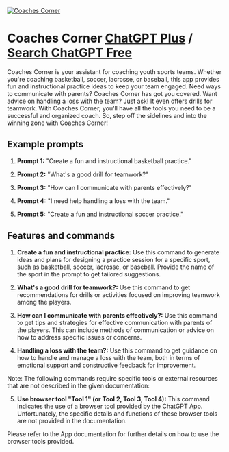 
[![Coaches Corner](https://files.oaiusercontent.com/file-EDUIlj4lWOo2xMCqGYgfu3CC?se=2123-10-17T04%3A31%3A06Z&sp=r&sv=2021-08-06&sr=b&rscc=max-age%3D31536000%2C%20immutable&rscd=attachment%3B%20filename%3D9fc1a576-95d0-4add-a794-d4af710e9ee9.png&sig=BC8ozgPQ4XEepSBQpSzZ7thYgVRxwtDAt9h2aKPcxYg%3D)](https://chat.openai.com/g/g-7sEHF9UW9-coaches-corner)

# Coaches Corner [ChatGPT Plus](https://chat.openai.com/g/g-7sEHF9UW9-coaches-corner) / [Search ChatGPT Free](https://gptcall.net/index.html#/?search=Coaches%20Corner)

Coaches Corner is your assistant for coaching youth sports teams. Whether you're coaching basketball, soccer, lacrosse, or baseball, this app provides fun and instructional practice ideas to keep your team engaged. Need ways to communicate with parents? Coaches Corner has got you covered. Want advice on handling a loss with the team? Just ask! It even offers drills for teamwork. With Coaches Corner, you'll have all the tools you need to be a successful and organized coach. So, step off the sidelines and into the winning zone with Coaches Corner!

## Example prompts

1. **Prompt 1:** "Create a fun and instructional basketball practice."

2. **Prompt 2:** "What's a good drill for teamwork?"

3. **Prompt 3:** "How can I communicate with parents effectively?"

4. **Prompt 4:** "I need help handling a loss with the team."

5. **Prompt 5:** "Create a fun and instructional soccer practice."


## Features and commands

1. **Create a fun and instructional practice:** Use this command to generate ideas and plans for designing a practice session for a specific sport, such as basketball, soccer, lacrosse, or baseball. Provide the name of the sport in the prompt to get tailored suggestions.

2. **What's a good drill for teamwork?:** Use this command to get recommendations for drills or activities focused on improving teamwork among the players.

3. **How can I communicate with parents effectively?:** Use this command to get tips and strategies for effective communication with parents of the players. This can include methods of communication or advice on how to address specific issues or concerns.

4. **Handling a loss with the team?:** Use this command to get guidance on how to handle and manage a loss with the team, both in terms of emotional support and constructive feedback for improvement.

Note: The following commands require specific tools or external resources that are not described in the given documentation:

5. **Use browser tool "Tool 1" (or Tool 2, Tool 3, Tool 4):** This command indicates the use of a browser tool provided by the ChatGPT App. Unfortunately, the specific details and functions of these browser tools are not provided in the documentation.

Please refer to the App documentation for further details on how to use the browser tools provided.


